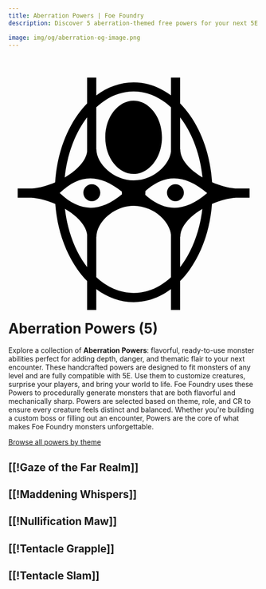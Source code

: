 ```yaml
---
title: Aberration Powers | Foe Foundry
description: Discover 5 aberration-themed free powers for your next 5E monster.

image: img/og/aberration-og-image.png
---
```


# <span class="inline-icon" aria-hidden="true"><svg xmlns="http://www.w3.org/2000/svg" viewBox="0 0 512 512"><path d="M160.72 18.188v52.718c-7.084 7.197-13.702 15.14-19.782 23.75C115.436 130.766 98.88 178.512 95.5 231.5c-15.843 6.807-32.368 11.327-46.938 12.563H19v18.687h27.938c15.03 1.032 32.302 5.66 48.812 12.78 3.888 51.552 20.265 97.963 45.188 133.25 6.08 8.61 12.698 16.554 19.78 23.75v58.94h18.72v-42.533c22.546 16.858 48.51 26.625 76.25 26.625 27.717 0 53.653-9.76 76.187-26.593v42.5h18.688v-58.845c7.118-7.222 13.767-15.197 19.875-23.844 24.917-35.28 41.27-81.68 45.156-133.217 16.448-7.143 33.71-11.776 48.75-12.813h27.937v-18.688h-29.53c-14.582-1.237-31.113-5.763-46.906-12.593-3.38-52.977-19.91-100.712-45.406-136.814-6.108-8.647-12.757-16.622-19.875-23.844V18.188h-18.688v36.28c-22.534-16.832-48.47-26.593-76.188-26.593-27.74 0-53.703 9.767-76.25 26.625V18.187H160.72zm94.968 28.375c27.81 0 53.952 11.57 76.187 32.093v90.188c-3.3 28.337-37.34 58.837-76.22 58.812-40.656 0-75.936-33.853-75.936-63.25h-.282v-85.72c22.25-20.54 48.427-32.124 76.25-32.124zm-.063 18.75c-30.798 0-57.844 32.254-57.844 74.562s27.047 74.594 57.845 74.594 57.844-32.287 57.844-74.595-27.047-74.563-57.845-74.563zm94.938 33.906a182.35 182.35 0 0 1 4.593 6.218c21.458 30.382 36.4 70.79 41.063 116.093-25.535-15.01-45.376-35.753-45.376-57.124h-.28l-.002-65.187zm-189.844.093v69.656c-2.597 19.8-21.665 38.734-45.626 52.686 4.648-45.354 19.616-85.808 41.094-116.22a188.333 188.333 0 0 1 4.53-6.124zm6.874 124.062c19.914.01 41.186 8.716 64 27.156l.25 5.564c-22.345 18.332-43.445 27.15-63.406 27.25-21.094.106-42.096-9.34-63.72-30.03 21.138-20.45 41.848-29.948 62.876-29.94zm170.625 0c20.928.01 43.357 9.603 67.5 30.03-23.548 20.184-45.702 29.833-66.626 29.94-19.773.098-39.455-8.202-59.656-26.283l.312-7.843c19.62-17.622 38.9-25.853 58.47-25.845zm-167.908 12c-9.548 0-17.28 7.766-17.28 17.313 0 9.546 7.732 17.28 17.28 17.28 9.548 0 17.313-7.734 17.313-17.28 0-9.548-7.764-17.313-17.313-17.313zm170.657 0c-9.55 0-17.283 7.766-17.283 17.313 0 9.546 7.734 17.28 17.282 17.28 9.547 0 17.28-7.734 17.28-17.28 0-9.548-7.733-17.313-17.28-17.313zm-85.314 43.875c38.88 0 72.918 30.507 76.22 58.844v86.687c-22.236 20.525-48.38 32.095-76.188 32.095-27.823 0-54-11.582-76.25-32.125v-82.22h.28c0-29.396 35.28-63.256 75.938-63.28zM115.47 285.5c23.788 13.933 42.672 32.765 45.25 52.47v66.155a183.064 183.064 0 0 1-4.532-6.125c-20.89-29.58-35.642-68.653-40.72-112.5zm280.405.125c-5.09 43.797-19.848 82.824-40.72 112.375a186.475 186.475 0 0 1-4.592 6.22v-61.69h.28c0-21.27 19.672-41.91 45.032-56.905z"/></svg></span> Aberration Powers (5)

Explore a collection of **Aberration Powers**: flavorful, ready-to-use monster abilities perfect for adding depth, danger, and thematic flair to your next encounter. These handcrafted powers are designed to fit monsters of any level and are fully compatible with 5E. Use them to customize creatures, surprise your players, and bring your world to life. Foe Foundry uses these Powers to procedurally generate monsters that are both flavorful and mechanically sharp. Powers are selected based on theme, role, and CR to ensure every creature feels distinct and balanced. Whether you're building a custom boss or filling out an encounter, Powers are the core of what makes Foe Foundry monsters unforgettable.  

  
[Browse all powers by theme](all.md)

[[!Gaze of the Far Realm]]
---

[[!Maddening Whispers]]
---

[[!Nullification Maw]]
---

[[!Tentacle Grapple]]
---

[[!Tentacle Slam]]
---
